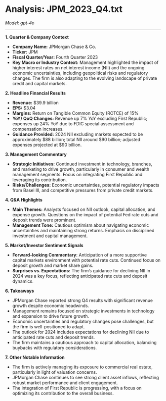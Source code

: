 # Analysis: JPM_2023_Q4.txt

*Model: gpt-4o*

---

**1. Quarter & Company Context**
- **Company Name:** JPMorgan Chase & Co.
- **Ticker:** JPM
- **Fiscal Quarter/Year:** Fourth Quarter 2023
- **Key Macro or Industry Context:** Management highlighted the impact of higher interest rates on net interest income (NII) and the ongoing economic uncertainties, including geopolitical risks and regulatory changes. The firm is also adapting to the evolving landscape of private credit and capital markets.

**2. Headline Financial Results**
- **Revenue:** $39.9 billion
- **EPS:** $3.04
- **Margins:** Return on Tangible Common Equity (ROTCE) of 15%
- **YoY/ QoQ Changes:** Revenue up 7% YoY excluding First Republic; expenses up 24% YoY due to FDIC special assessment and compensation increases.
- **Guidance Provided:** 2024 NII excluding markets expected to be approximately $88 billion; total NII around $90 billion; adjusted expenses projected at $90 billion.

**3. Management Commentary**
- **Strategic Initiatives:** Continued investment in technology, branches, and marketing to drive growth, particularly in consumer and wealth management segments. Focus on integrating First Republic and leveraging its contribution.
- **Risks/Challenges:** Economic uncertainties, potential regulatory impacts from Basel III, and competitive pressures from private credit markets.

**4. Q&A Highlights**
- **Main Themes:** Analysts focused on NII outlook, capital allocation, and expense growth. Questions on the impact of potential Fed rate cuts and deposit trends were prominent.
- **Management Tone:** Cautious optimism about navigating economic uncertainties and maintaining strong returns. Emphasis on disciplined investment and capital management.

**5. Market/Investor Sentiment Signals**
- **Forward-looking Commentary:** Anticipation of a more supportive capital markets environment with potential rate cuts. Continued focus on deposit growth and market share gains.
- **Surprises vs. Expectations:** The firm’s guidance for declining NII in 2024 was a key focus, reflecting anticipated rate cuts and deposit dynamics.

**6. Takeaways**
- JPMorgan Chase reported strong Q4 results with significant revenue growth despite economic headwinds.
- Management remains focused on strategic investments in technology and expansion to drive future growth.
- Economic uncertainties and regulatory changes pose challenges, but the firm is well-positioned to adapt.
- The outlook for 2024 includes expectations for declining NII due to anticipated rate cuts and deposit trends.
- The firm maintains a cautious approach to capital allocation, balancing buybacks with regulatory considerations.

**7. Other Notable Information**
- The firm is actively managing its exposure to commercial real estate, particularly in light of valuation concerns.
- JPMorgan Chase continues to see strong client asset inflows, reflecting robust market performance and client engagement.
- The integration of First Republic is progressing, with a focus on optimizing its contribution to the overall business.